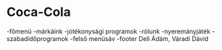 # Coca-Cola
-főmenü
-márkáink
-jótékonysági programok
-rólunk
-nyeremányjáték
-szabadidőprogramok
-felső menüsáv 
-footer
Deli Ádám, Váradi Dávid
